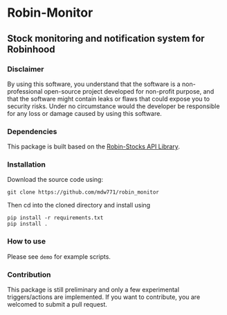 # Robin-Monitor
## Stock monitoring and notification system for Robinhood

### Disclaimer

By using this software, you understand that the software is a non-professional open-source project developed
for non-profit purpose, and that the software might contain leaks or flaws that could expose you to security risks. 
Under no circumstance would the developer be responsible for any loss or damage caused by using this software. 

### Dependencies
This package is built based on the [Robin-Stocks API Library](https://pypi.org/project/robin-stocks/).

### Installation
Download the source code using:
```
git clone https://github.com/mdw771/robin_monitor
```
Then cd into the cloned directory and install using
```
pip install -r requirements.txt
pip install .
```

### How to use
Please see `demo` for example scripts. 

### Contribution
This package is still preliminary and only a few experimental triggers/actions are implemented. If you want to
contribute, you are welcomed to submit a pull request. 